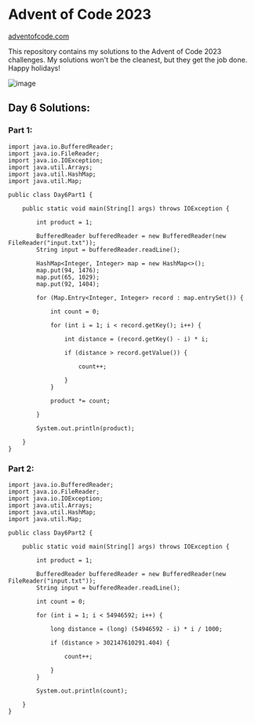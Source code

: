 # Advent of Code 2023

[adventofcode.com](adventofcode.com/2023)

This repository contains my solutions to the Advent of Code 2023 challenges. My solutions won't be the cleanest, but they get the job done. Happy holidays!

![image](https://github.com/philipliucodes/advent-of-code-2023/assets/143216542/b2deb1f8-4281-419d-8b51-5ccf488372c2)

## Day 6 Solutions:

### Part 1:

```
import java.io.BufferedReader;
import java.io.FileReader;
import java.io.IOException;
import java.util.Arrays;
import java.util.HashMap;
import java.util.Map;

public class Day6Part1 {

    public static void main(String[] args) throws IOException {

        int product = 1;

        BufferedReader bufferedReader = new BufferedReader(new FileReader("input.txt"));
        String input = bufferedReader.readLine();

        HashMap<Integer, Integer> map = new HashMap<>();
        map.put(94, 1476);
        map.put(65, 1029);
        map.put(92, 1404);

        for (Map.Entry<Integer, Integer> record : map.entrySet()) {

            int count = 0;

            for (int i = 1; i < record.getKey(); i++) {

                int distance = (record.getKey() - i) * i;

                if (distance > record.getValue()) {

                    count++;

                }
            }

            product *= count;

        }

        System.out.println(product);

    }
}
```

### Part 2:

```
import java.io.BufferedReader;
import java.io.FileReader;
import java.io.IOException;
import java.util.Arrays;
import java.util.HashMap;
import java.util.Map;

public class Day6Part2 {

    public static void main(String[] args) throws IOException {

        int product = 1;

        BufferedReader bufferedReader = new BufferedReader(new FileReader("input.txt"));
        String input = bufferedReader.readLine();

        int count = 0;

        for (int i = 1; i < 54946592; i++) {

            long distance = (long) (54946592 - i) * i / 1000;

            if (distance > 302147610291.404) {

                count++;

            }
        }

        System.out.println(count);

    }
}

```
